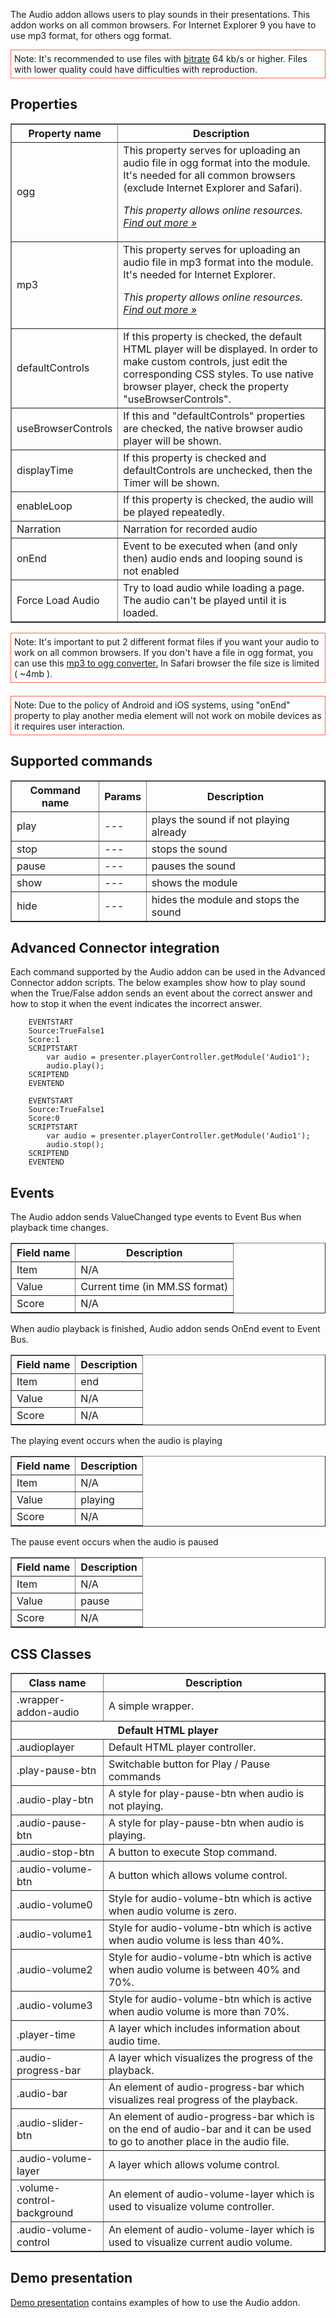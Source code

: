 The Audio addon allows users to play sounds in their presentations. This addon works on all common browsers. For Internet Explorer 9 you have to use mp3 format, for others ogg format.

<div style="border:1px solid Tomato; padding:5px; margin-bottom:21px;">
Note: It's recommended to use files with <a href="http://en.wikipedia.org/wiki/Bit_rate">bitrate</a> 64 kb/s or higher. Files with lower quality could have difficulties with reproduction.
</div>

## Properties
<table border='1'>
    <tr>
        <th>Property name</th>
        <th>Description</th>
    </tr>
    <tr>
        <td>ogg</td>
        <td>This property serves for uploading an audio file in ogg format into the module. It's needed for all common browsers (exclude Internet Explorer and Safari).

*This property allows online resources. [Find out more &raquo;](/doc/page/Online-resources)*</td>
    </tr>
    <tr>
        <td>mp3</td>
        <td>This property serves for uploading an audio file in mp3 format into the module. It's needed for Internet Explorer.

*This property allows online resources. [Find out more &raquo;](/doc/page/Online-resources)*</td>
    </tr>
    <tr>
        <td>defaultControls</td>
        <td>If this property is checked, the default HTML player will be displayed. In order to make custom controls, just edit the corresponding CSS styles. To use native browser player, check the property "useBrowserControls".</td>
    </tr>
    <tr>
        <td>useBrowserControls</td>
        <td>If this and "defaultControls" properties are checked, the native browser audio player will be shown.</td>
    </tr>
    <tr>
        <td>displayTime</td>
        <td>If this property is checked and defaultControls are unchecked, then the Timer will be shown.</td>
    </tr>
    <tr>
        <td>enableLoop</td>
        <td>If this property is checked, the audio will be played repeatedly.</td>
    </tr>
    <tr>
        <td>Narration</td>
        <td>Narration for recorded audio</td>
    </tr>
	<tr>
        <td>onEnd</td>
        <td>Event to be executed when (and only then) audio ends and looping sound is not enabled</td>
    </tr>
	<tr>
        <td>Force Load Audio</td>
        <td>Try to load audio while loading a page. The audio can't be played until it is loaded.</td>
    </tr>
</table>

<div style="border:1px solid Tomato; padding:5px; margin-bottom:21px;">
Note: It's important to put 2 different format files if you want your audio to work on all common browsers. If you don't have a file in ogg format, you can use this <a href="http://media.io/">mp3 to ogg converter.</a> In Safari browser the file size is limited ( ~4mb ).
</div>

<div style="border:1px solid Tomato; padding:5px; margin-bottom:21px;">
Note: Due to the policy of Android and iOS systems, using "onEnd" property to play another media element will not work on mobile devices as it requires user interaction.
</div>


## Supported commands

<table border='1'>
    <tr>
        <th>Command name</th>
        <th>Params</th> 
        <th>Description</th> 
    </tr>
    <tr>
        <td>play</td>
        <td>---</td>
        <td>plays the sound if not playing already</td> 
    </tr>
    <tr>
        <td>stop</td>
        <td>---</td>
        <td>stops the sound</td> 
    </tr>
    <tr>
        <td>pause</td>
        <td>---</td>
        <td>pauses the sound</td> 
    </tr>
    <tr>
        <td>show</td>
        <td>---</td>
        <td>shows the module</td> 
    </tr>
    <tr>
        <td>hide</td>
        <td>---</td>
        <td>hides the module and stops the sound</td> 
    </tr>
</table>

## Advanced Connector integration
Each command supported by the Audio addon can be used in the Advanced Connector addon scripts. The below examples show how to play sound when the True/False addon sends an event about the correct answer and how to stop it when the event indicates the incorrect answer.

        EVENTSTART
        Source:TrueFalse1
        Score:1
        SCRIPTSTART
            var audio = presenter.playerController.getModule('Audio1');
            audio.play();
        SCRIPTEND
        EVENTEND

        EVENTSTART
        Source:TrueFalse1
        Score:0
        SCRIPTSTART
            var audio = presenter.playerController.getModule('Audio1');
            audio.stop();
        SCRIPTEND
        EVENTEND

## Events
The Audio addon sends ValueChanged type events to Event Bus when playback time changes.

<table border='1'>
<tbody>
    <tr>
        <th>Field name</th>
        <th>Description</th>
    </tr>
    <tr>
        <tr>
            <td>Item</td>
            <td>N/A</td>
        </tr>
        <tr>
            <td>Value</td>
            <td>Current time (in MM.SS format)</td>
        </tr>
        <tr>
            <td>Score</td>
            <td>N/A</td>
        </tr>
    </tr>
</tbody>
</table>

When audio playback is finished, Audio addon sends OnEnd event to Event Bus.

<table border='1'>
<tbody>
    <tr>
        <th>Field name</th>
        <th>Description</th>
    </tr>
    <tr>
        <tr>
            <td>Item</td>
            <td>end</td>
        </tr>
        <tr>
            <td>Value</td>
            <td>N/A</td>
        </tr>
        <tr>
            <td>Score</td>
            <td>N/A</td>
        </tr>
    </tr>
</tbody>
</table>

The playing event occurs when the audio is playing

<table border='1'>
<tbody>
    <tr>
        <th>Field name</th>
        <th>Description</th>
    </tr>
    <tr>
        <tr>
            <td>Item</td>
            <td>N/A</td>
        </tr>
        <tr>
            <td>Value</td>
            <td>playing</td>
        </tr>
        <tr>
            <td>Score</td>
            <td>N/A</td>
        </tr>
    </tr>
</tbody>
</table>

The pause event occurs when the audio is paused

<table border='1'>
<tbody>
    <tr>
        <th>Field name</th>
        <th>Description</th>
    </tr>
    <tr>
        <tr>
            <td>Item</td>
            <td>N/A</td>
        </tr>
        <tr>
            <td>Value</td>
            <td>pause</td>
        </tr>
        <tr>
            <td>Score</td>
            <td>N/A</td>
        </tr>
    </tr>
</tbody>
</table>

## CSS Classes
<table border='1'>
    <tr>
        <th>Class name</th>
        <th>Description</th>
    </tr>
    <tr>
        <td>.wrapper-addon-audio</td>
        <td>A simple wrapper.</td>
    </tr>
    <tr>
        <th colspan="2" style="text-align:center">Default HTML player</th>
    </tr>
    <tr>
        <td>.audioplayer</td>
        <td>Default HTML player controller.</td>
    </tr>
    <tr>
        <td>.play-pause-btn</td>
        <td>Switchable button for Play / Pause commands</td>
    </tr>
    <tr>
        <td>.audio-play-btn</td>
        <td>A style for play-pause-btn when audio is not playing.</td>
    </tr>
    <tr>
        <td>.audio-pause-btn</td>
        <td>A style for play-pause-btn when audio is playing.</td>
    </tr>
    <tr>
        <td>.audio-stop-btn</td>
        <td>A button to execute Stop command.</td>
    </tr>
    <tr>
        <td>.audio-volume-btn</td>
        <td>A button which allows volume control.</td>
    </tr>
    <tr>
        <td>.audio-volume0</td>
        <td>Style for audio-volume-btn which is active when audio volume is zero.</td>
    </tr>
    <tr>
        <td>.audio-volume1</td>
        <td>Style for audio-volume-btn which is active when audio volume is less than 40%.</td>
    </tr>
    <tr>
        <td>.audio-volume2</td>
        <td>Style for audio-volume-btn which is active when audio volume is between 40% and 70%.</td>
    </tr>
    <tr>
        <td>.audio-volume3</td>
        <td>Style for audio-volume-btn which is active when audio volume is more than 70%.</td>
    </tr>
    <tr>
        <td>.player-time</td>
        <td>A layer which includes information about audio time.</td>
    </tr>
    <tr>
        <td>.audio-progress-bar</td>
        <td>A layer which visualizes the progress of the playback.</td>
    </tr>
    <tr>
        <td>.audio-bar</td>
        <td>An element of audio-progress-bar which visualizes real progress of the playback.</td>
    </tr>
    <tr>
        <td>.audio-slider-btn</td>
        <td>An element of audio-progress-bar which is on the end of audio-bar and it can be used to go to another place in the audio file.</td>
    </tr>
    <tr>
        <td>.audio-volume-layer</td>
        <td>A layer which allows volume control.</td>
    </tr>
    <tr>
        <td>.volume-control-background</td>
        <td>An element of audio-volume-layer which is used to visualize volume controller.</td>
    </tr>
    <tr>
        <td>.audio-volume-control</td>
        <td>An element of audio-volume-layer which is used to visualize current audio volume.</td>
    </tr>
</table>

## Demo presentation
[Demo presentation](/embed/2443022 "Demo presentation") contains examples of how to use the Audio addon.                         